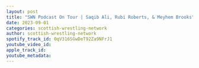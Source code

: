 ```yaml
---
layout: post
title: "SWN Podcast On Tour | Saqib Ali, Rubi Roberts, & Meyhem Brooks"
date: 2023-09-01
categories: scottish-wrestling-network
author: scottish-wrestling-network
spotify_track_id: 0qV316SGwDeT92Za9NFrJ1
youtube_video_id: 
apple_track_id: 
youtube_metadata: 
---
```

